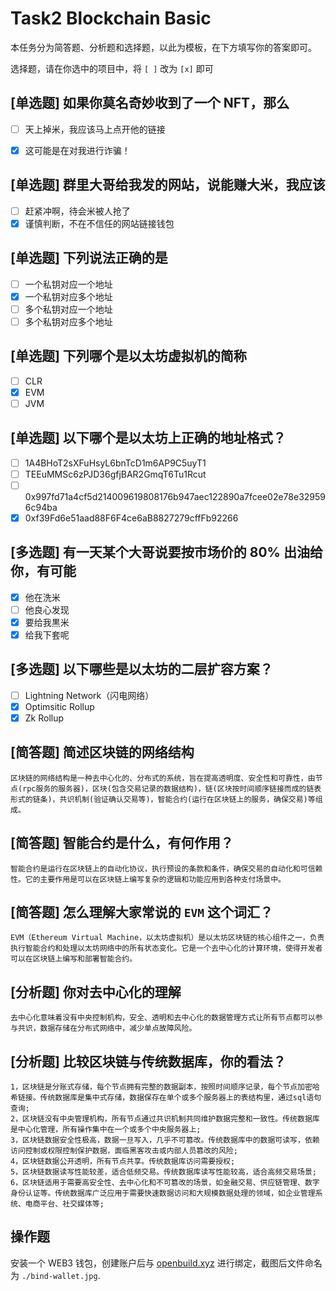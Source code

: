 # Task2 Blockchain Basic

本任务分为简答题、分析题和选择题，以此为模板，在下方填写你的答案即可。

选择题，请在你选中的项目中，将 `[ ]` 改为 `[x]` 即可



## [单选题] 如果你莫名奇妙收到了一个 NFT，那么

- [ ] 天上掉米，我应该马上点开他的链接
- [x] 这可能是在对我进行诈骗！



## [单选题] 群里大哥给我发的网站，说能赚大米，我应该

- [ ] 赶紧冲啊，待会米被人抢了
- [x] 谨慎判断，不在不信任的网站链接钱包

## [单选题] 下列说法正确的是

- [ ] 一个私钥对应一个地址
- [x] 一个私钥对应多个地址
- [ ] 多个私钥对应一个地址
- [ ] 多个私钥对应多个地址

 ## [单选题] 下列哪个是以太坊虚拟机的简称

- [ ] CLR
- [x] EVM
- [ ] JVM

## [单选题] 以下哪个是以太坊上正确的地址格式？

- [ ] 1A4BHoT2sXFuHsyL6bnTcD1m6AP9C5uyT1
- [ ] TEEuMMSc6zPJD36gfjBAR2GmqT6Tu1Rcut
- [ ] 0x997fd71a4cf5d214009619808176b947aec122890a7fcee02e78e329596c94ba
- [x] 0xf39Fd6e51aad88F6F4ce6aB8827279cffFb92266
      
## [多选题] 有一天某个大哥说要按市场价的 80% 出油给你，有可能

- [x] 他在洗米
- [ ] 他良心发现
- [x] 要给我黒米
- [x] 给我下套呢

## [多选题] 以下哪些是以太坊的二层扩容方案？

- [ ] Lightning Network（闪电网络）
- [x] Optimsitic Rollup
- [x] Zk Rollup

## [简答题] 简述区块链的网络结构

```
区块链的网络结构是一种去中心化的、分布式的系统，旨在提高透明度、安全性和可靠性，由节点(rpc服务的服务器)，区块(包含交易记录的数据结构)，链(区块按时间顺序链接而成的链表形式的链条)，共识机制(验证确认交易等)，智能合约(运行在区块链上的服务，确保交易)等组成。
```



## [简答题] 智能合约是什么，有何作用？

```
智能合约是运行在区块链上的自动化协议，执行预设的条款和条件，确保交易的自动化和可信赖性。它的主要作用是可以在区块链上编写复杂的逻辑和功能应用到各种支付场景中。
```



## [简答题] 怎么理解大家常说的 `EVM` 这个词汇？

```
EVM（Ethereum Virtual Machine，以太坊虚拟机）是以太坊区块链的核心组件之一，负责执行智能合约和处理以太坊网络中的所有状态变化。它是一个去中心化的计算环境，使得开发者可以在区块链上编写和部署智能合约。
```



## [分析题] 你对去中心化的理解

```
去中心化意味着没有中央控制机构，安全、透明和去中心化的数据管理方式让所有节点都可以参与共识，数据存储在分布式网络中，减少单点故障风险。
```



## [分析题] 比较区块链与传统数据库，你的看法？

```
1，区块链是分账式存储，每个节点拥有完整的数据副本，按照时间顺序记录，每个节点加密哈希链接。传统数据库是集中式存储，数据保存在单个或多个服务器上的表结构里，通过sql语句查询;
2，区块链没有中央管理机构，所有节点通过共识机制共同维护数据完整和一致性。传统数据库是中心化管理，所有操作集中在一个或多个中央服务器上;
3，区块链数据安全性极高，数据一旦写入，几乎不可篡改。传统数据库中的数据可读写，依赖访问控制或权限控制保护数据，面临黑客攻击或内部人员篡改的风险;
4，区块链数据公开透明，所有节点共享。传统数据库访问需要授权;
5，区块链数据读写性能较差，适合低频交易。传统数据库读写性能较高，适合高频交易场景;
6，区块链适用于需要高安全性、去中心化和不可篡改的场景，如金融交易、供应链管理、数字身份认证等。传统数据库广泛应用于需要快速数据访问和大规模数据处理的领域，如企业管理系统、电商平台、社交媒体等;
```



## 操作题

安装一个 WEB3 钱包，创建账户后与 [openbuild.xyz](https://openbuild.xyz/profile) 进行绑定，截图后文件命名为 `./bind-wallet.jpg`.
